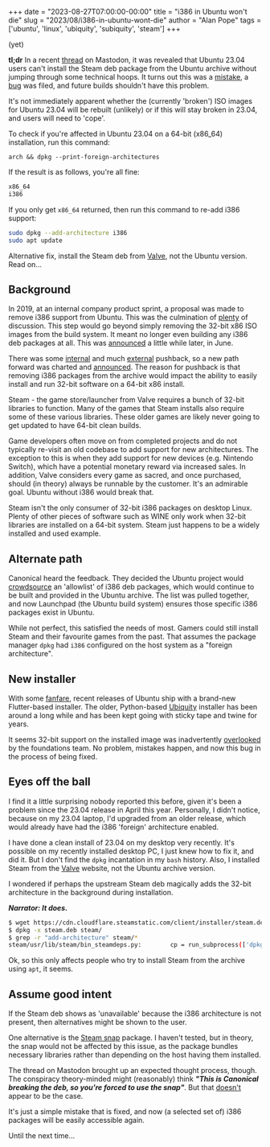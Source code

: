 +++
date = "2023-08-27T07:00:00-00:00"
title = "i386 in Ubuntu won't die"
slug = "2023/08/i386-in-ubuntu-wont-die"
author = "Alan Pope"
tags = ['ubuntu', 'linux', 'ubiquity', 'subiquity', 'steam']
+++

(yet)

**tl;dr** In a recent [thread](https://fosstodon.org/@that_leaflet/110950714518054456) on Mastodon, it was revealed that Ubuntu 23.04 users can't install the Steam deb package from the Ubuntu archive without jumping through some technical hoops. It turns out this was a [mistake](https://mastodon.social/@vorlon/110958106498930456), a [bug](https://bugs.launchpad.net/subiquity/+bug/2033170) was filed, and future builds shouldn't have this problem. 

It's not immediately apparent whether the (currently 'broken') ISO images for Ubuntu 23.04 will be rebuilt (unlikely) or if this will stay broken in 23.04, and users will need to 'cope'.

To check if you're affected in Ubuntu 23.04 on a 64-bit (x86_64) installation, run this command:

`arch && dpkg --print-foreign-architectures`

If the result is as follows, you're all fine:

```bash
x86_64
i386
```

If you only get `x86_64` returned, then run this command to re-add i386 support:

```bash
sudo dpkg --add-architecture i386
sudo apt update
```

Alternative fix, install the Steam deb from [Valve](https://store.steampowered.com/about/), not the Ubuntu version. Read on... 

## Background

In 2019, at an internal company product sprint, a proposal was made to remove i386 support from Ubuntu. This was the culmination of [plenty](https://web.archive.org/web/20190701115957/https://bryanquigley.com/pages/papers/ubuntu-drop-i386.html) of discussion. This step would go beyond simply removing the 32-bit x86 ISO images from the build system. It meant no longer even building any i386 deb packages at all. This was [announced](https://lists.ubuntu.com/archives/ubuntu-announce/2019-June/000245.html) a little while later, in June. 

There was some [internal](https://discourse.ubuntu.com/t/results-of-testing-3rd-party-applications-on-64-bit-only-eoan-19-10/11353) and much [external](https://twitter.com/Plagman2/status/1142262103106973698) pushback, so a new path forward was charted and [announced](https://canonical.com/blog/statement-on-32-bit-i386-packages-for-ubuntu-19-10-and-20-04-lts). The reason for pushback is that removing i386 packages from the archive would impact the ability to easily install and run 32-bit software on a 64-bit x86 install. 

Steam - the game store/launcher from Valve requires a bunch of 32-bit libraries to function. Many of the games that Steam installs also require some of these various libraries. These older games are likely never going to get updated to have 64-bit clean builds. 

Game developers often move on from completed projects and do not typically re-visit an old codebase to add support for new architectures. The exception to this is when they add support for new devices (e.g. Nintendo Switch), which have a potential monetary reward via increased sales. In addition, Valve considers every game as sacred, and once purchased, should (in theory) always be runnable by the customer. It's an admirable goal. Ubuntu without i386 would break that.

Steam isn't the only consumer of 32-bit i386 packages on desktop Linux. Plenty of other pieces of software such as WINE only work when 32-bit libraries are installed on a 64-bit system. Steam just happens to be a widely installed and used example.

## Alternate path

Canonical heard the feedback. They decided the Ubuntu project would [crowdsource](https://discourse.ubuntu.com/t/community-process-for-32-bit-compatibility/12598) an 'allowlist' of i386 deb packages, which would continue to be built and provided in the Ubuntu archive. The list was pulled together, and now Launchpad (the Ubuntu build system) ensures those specific i386 packages exist in Ubuntu.

While not perfect, this satisfied the needs of most. Gamers could still install Steam and their favourite games from the past. That assumes the package manager `dpkg` had `i386` configured on the host system as a "foreign architecture".

## New installer

With some [fanfare](https://ubuntu.com/blog/how-we-designed-the-new-ubuntu-desktop-installer), recent releases of Ubuntu ship with a brand-new Flutter-based installer. The older, Python-based [Ubiquity](https://wiki.ubuntu.com/Ubiquity) installer has been around a long while and has been kept going with sticky tape and twine for years. 

It seems 32-bit support on the installed image was inadvertently [overlooked](https://bugs.launchpad.net/subiquity/+bug/2033170/comments/3) by the foundations team. No problem, mistakes happen, and now this bug in the process of being fixed. 

## Eyes off the ball

I find it a little surprising nobody reported this before, given it's been a problem since the 23.04 release in April this year. Personally, I didn't notice, because on my 23.04 laptop, I'd upgraded from an older release, which would already have had the i386 'foreign' architecture enabled. 

I have done a clean install of 23.04 on my desktop very recently. It's possible on my recently installed desktop PC, I just knew how to fix it, and did it. But I don't find the `dpkg` incantation in my `bash` history. Also, I installed Steam from the [Valve](https://store.steampowered.com/about/) website, not the Ubuntu archive version. 

I wondered if perhaps the upstream Steam deb magically adds the 32-bit architecture in the background during installation.

***Narrator: It does.***

```bash
$ wget https://cdn.cloudflare.steamstatic.com/client/installer/steam.deb
$ dpkg -x steam.deb steam/
$ grep -r "add-architecture" steam/*
steam/usr/lib/steam/bin_steamdeps.py:        cp = run_subprocess(['dpkg', '--add-architecture', 'i386'])
``` 
Ok, so this only affects people who try to install Steam from the archive using `apt`, it seems. 

## Assume good intent

If the Steam deb shows as 'unavailable' because the i386 architecture is not present, then alternatives might be shown to the user. 

One alternative is the [Steam snap](https://snapcraft.io/steam) package. I haven't tested, but in theory, the snap would not be affected by this issue, as the package bundles necessary libraries rather than depending on the host having them installed.

The thread on Mastodon brought up an expected thought process, though. The conspiracy theory-minded might (reasonably) think ***"This is Canonical breaking the deb, so you're forced to use the snap"***. But that [doesn't](https://mastodon.social/@vorlon/110958106498930456) appear to be the case. 

It's just a simple mistake that is fixed, and now (a selected set of) i386 packages will be easily accessible again.

Until the next time... 
